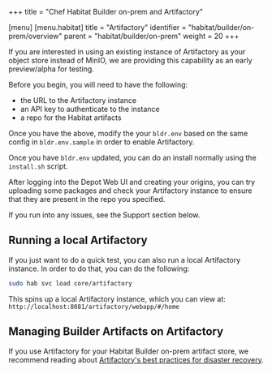 +++
title = "Chef Habitat Builder on-prem and Artifactory"

[menu]
  [menu.habitat]
    title = "Artifactory"
    identifier = "habitat/builder/on-prem/overview"
    parent = "habitat/builder/on-prem"
    weight = 20
+++


If you are interested in using an existing instance of Artifactory as your object store instead of MinIO,
we are providing this capability as an early preview/alpha for testing.

Before you begin, you will need to have the following:

- the URL to the Artifactory instance
- an API key to authenticate to the instance
- a repo for the Habitat artifacts

Once you have the above, modify the your `bldr.env` based on the same config in `bldr.env.sample` in order to enable Artifactory.

Once you have `bldr.env` updated, you can do an install normally using the `install.sh` script.

After logging into the Depot Web UI and creating your origins, you can try uploading some packages and check your Artifactory instance to ensure that they are present in the repo you specified.

If you run into any issues, see the Support section below.

## Running a local Artifactory

If you just want to do a quick test, you can also run a local Artifactory instance. In order to do that, you can do the following:

```bash
sudo hab svc load core/artifactory
```

This spins up a local Artifactory instance, which you can view at: `http://localhost:8081/artifactory/webapp/#/home`

## Managing Builder Artifacts on Artifactory

If you use Artifactory for your Habitat Builder on-prem artifact store, we recommend reading about [Artifactory's best practices for disaster recovery](https://jfrog.com/whitepaper/best-practices-for-artifactory-backups-and-disaster-recovery/).
